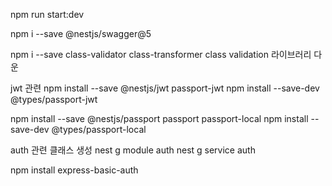 
npm run start:dev

npm i --save @nestjs/swagger@5

npm i --save class-validator class-transformer 
class validation 라이브러리 다운

jwt 관련
npm install --save @nestjs/jwt passport-jwt
npm install --save-dev @types/passport-jwt

npm install --save @nestjs/passport passport passport-local
npm install --save-dev @types/passport-local

auth 관련 클래스 생성
nest g module auth
nest g service auth

npm install express-basic-auth
